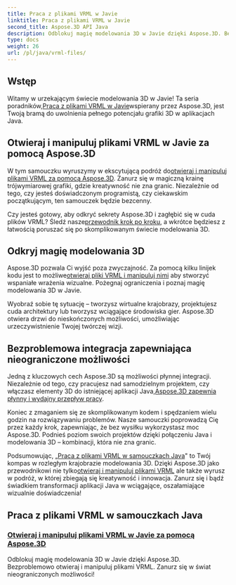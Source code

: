 ```yaml
---
title: Praca z plikami VRML w Javie
linktitle: Praca z plikami VRML w Javie
second_title: Aspose.3D API Java
description: Odblokuj magię modelowania 3D w Javie dzięki Aspose.3D. Bezproblemowo otwieraj i manipuluj plikami VRML. Zanurz się w świat nieograniczonych możliwości!
type: docs
weight: 26
url: /pl/java/vrml-files/
---
```

## Wstęp

 Witamy w urzekającym świecie modelowania 3D w Javie! Ta seria poradników,[Praca z plikami VRML w Javie](./open-vrml-files-java/)wspierany przez Aspose.3D, jest Twoją bramą do uwolnienia pełnego potencjału grafiki 3D w aplikacjach Java.

## Otwieraj i manipuluj plikami VRML w Javie za pomocą Aspose.3D
 W tym samouczku wyruszymy w ekscytującą podróż do[otwieraj i manipuluj plikami VRML za pomocą Aspose.3D](./open-vrml-files-java/). Zanurz się w magiczną krainę trójwymiarowej grafiki, gdzie kreatywność nie zna granic. Niezależnie od tego, czy jesteś doświadczonym programistą, czy ciekawskim początkującym, ten samouczek będzie bezcenny.

 Czy jesteś gotowy, aby odkryć sekrety Aspose.3D i zagłębić się w cuda plików VRML? Śledź nasze[przewodnik krok po kroku](./open-vrml-files-java/), a wkrótce będziesz z łatwością poruszać się po skomplikowanym świecie modelowania 3D.

## Odkryj magię modelowania 3D
 Aspose.3D pozwala Ci wyjść poza zwyczajność. Za pomocą kilku linijek kodu jest to możliwe[otwieraj pliki VRML i manipuluj nimi](./open-vrml-files-java/) aby stworzyć wspaniałe wrażenia wizualne. Pożegnaj ograniczenia i poznaj magię modelowania 3D w Javie.

Wyobraź sobie tę sytuację – tworzysz wirtualne krajobrazy, projektujesz cuda architektury lub tworzysz wciągające środowiska gier. Aspose.3D otwiera drzwi do nieskończonych możliwości, umożliwiając urzeczywistnienie Twojej twórczej wizji.

## Bezproblemowa integracja zapewniająca nieograniczone możliwości
 Jedną z kluczowych cech Aspose.3D są możliwości płynnej integracji. Niezależnie od tego, czy pracujesz nad samodzielnym projektem, czy włączasz elementy 3D do istniejącej aplikacji Java,[Aspose.3D zapewnia płynny i wydajny przepływ pracy](./open-vrml-files-java/).

Koniec z zmaganiem się ze skomplikowanym kodem i spędzaniem wielu godzin na rozwiązywaniu problemów. Nasze samouczki poprowadzą Cię przez każdy krok, zapewniając, że bez wysiłku wykorzystasz moc Aspose.3D. Podnieś poziom swoich projektów dzięki połączeniu Java i modelowania 3D – kombinacji, która nie zna granic.

Podsumowując, „[Praca z plikami VRML w samouczkach Java](./open-vrml-files-java/)" to Twój kompas w rozległym krajobrazie modelowania 3D. Dzięki Aspose.3D jako przewodnikowi nie tylko[otwieraj i manipuluj plikami VRML](./open-vrml-files-java/) ale także wyrusz w podróż, w której zbiegają się kreatywność i innowacja. Zanurz się i bądź świadkiem transformacji aplikacji Java w wciągające, oszałamiające wizualnie doświadczenia!
## Praca z plikami VRML w samouczkach Java
### [Otwieraj i manipuluj plikami VRML w Javie za pomocą Aspose.3D](./open-vrml-files-java/)
Odblokuj magię modelowania 3D w Javie dzięki Aspose.3D. Bezproblemowo otwieraj i manipuluj plikami VRML. Zanurz się w świat nieograniczonych możliwości!